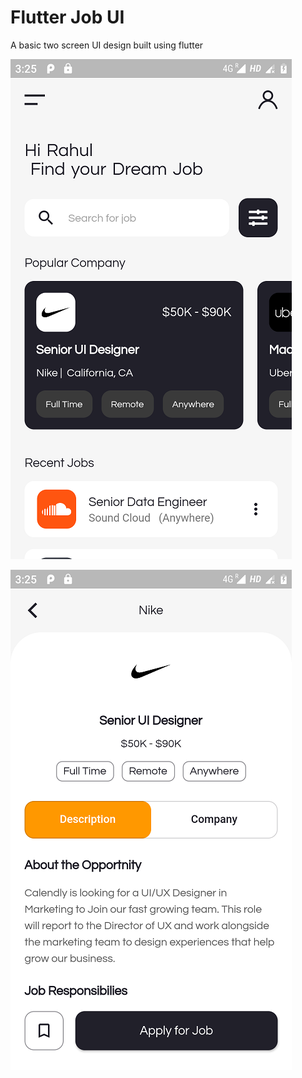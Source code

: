 # Flutter Job UI

A basic two screen UI design built using flutter



![alt tag](https://github.com/rahul-connect/flutter_job_ui/blob/master/screenshots/image1.png?raw=true)

![alt tag](https://github.com/rahul-connect/flutter_job_ui/blob/master/screenshots/image2.png?raw=true)
